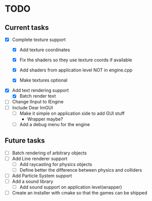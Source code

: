# TODO
## Current tasks

- [x] Complete texture support
    - [x] Add texture coordinates
    - [x] Fix the shaders so they use texture coords if available
    - [x] Add shaders from application level NOT in engine.cpp
    - [x] Make textures optional


- [x] Add text rendering support
  - [x] Batch render text
- [ ] Change IInput to IEngine
- [ ] Include Dear ImGUI
    - [ ] Make it simple on application side to add GUI stuff
        - Wrapper maybe?
    - [ ] Add a debug menu for the engine

## Future tasks

- [ ] Batch rendering of arbitrary objects
- [ ] Add Line renderer support
  - [ ] Add raycasting for physics objects
  - [ ] Define better the difference between physics and colliders
- [ ] Add Particle System support
- [ ] Add a sound library
  - [ ] Add sound support on application level(wrapper)
- [ ] Create an installer with cmake so that the games can be shipped